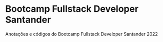 # Bootcamp Fullstack Developer Santander

Anotações e códigos do Bootcamp Fullstack Developer Santander 2022
